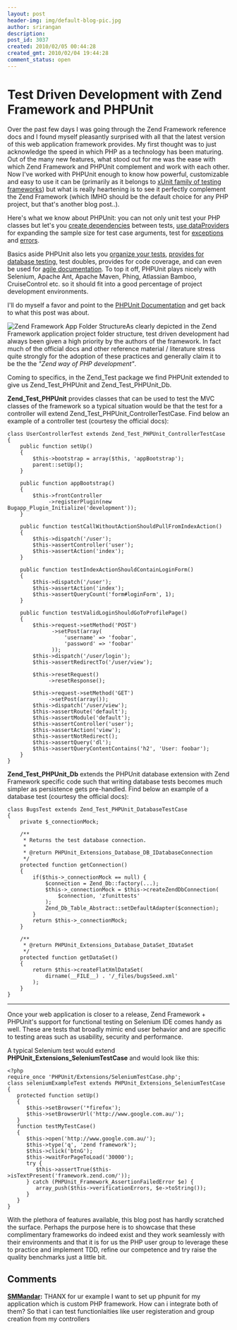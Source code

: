 ```yaml
---
layout: post
header-img: img/default-blog-pic.jpg
author: srirangan
description: 
post_id: 3037
created: 2010/02/05 00:44:28
created_gmt: 2010/02/04 19:44:28
comment_status: open
---
```


# Test Driven Development with Zend Framework and PHPUnit

Over the past few days I was going through the Zend Framework reference docs and I found myself pleasantly surprised with all that the latest version of this web application framework provides. My first thought was to just acknowledge the speed in which PHP as a technology has been maturing. Out of the many new features, what stood out for me was the ease with which Zend Framework and PHPUnit complement and work with each other.  Now I've worked with PHPUnit enough to know how powerful, customizable and easy to use it can be (primarily as it belongs to [xUnit family of testing frameworks][1]) but what is really heartening is to see it perfectly complement the Zend Framework (which IMHO should be the default choice for any PHP project, but that's another blog post..).

Here's what we know about PHPUnit: you can not only unit test your PHP classes but let's you [create dependencies][2] between tests, [use dataProviders][3] for expanding the sample size for test case arguments, test for [exceptions][4] and [errors][5].

Basics aside PHPUnit also lets you [organize your tests][6], [provides for database testing][7], test doubles, provides for code coverage, and can even be used for [agile documentation][8]. To top it off, PHPUnit plays nicely with Selenium, Apache Ant, Apache Maven, Phing, Atlassian Bamboo, CruiseControl etc. so it should fit into a good percentage of project development environments.

I'll do myself a favor and point to the [PHPUnit Documentation][9] and get back to what this post was about.

![Zend Framework App Folder Structure][10]As clearly depicted in the Zend Framework application project folder structure, test driven development had always been given a high priority by the authors of the framework. In fact much of the official docs and other reference material / literature stress quite strongly for the adoption of these practices and generally claim it to be the the _"Zend way of PHP development"_. 

Coming to specifics, in the Zend_Test package we find PHPUnit extended to give us Zend_Test_PHPUnit and Zend_Test_PHPUnit_Db.

**Zend_Test_PHPUnit** provides classes that can be used to test the MVC classes of the framework so a typical situation would be that the test for a controller will extend Zend_Test_PHPUnit_ControllerTestCase. Find below an example of a controller test (courtesy the official docs):
    
    
    class UserControllerTest extends Zend_Test_PHPUnit_ControllerTestCase
    {
        public function setUp()
        {
            $this->bootstrap = array($this, 'appBootstrap');
            parent::setUp();
        }
    
        public function appBootstrap()
        {
            $this->frontController
                 ->registerPlugin(new Bugapp_Plugin_Initialize('development'));
        }
    
        public function testCallWithoutActionShouldPullFromIndexAction()
        {
            $this->dispatch('/user');
            $this->assertController('user');
            $this->assertAction('index');
        }
    
        public function testIndexActionShouldContainLoginForm()
        {
            $this->dispatch('/user');
            $this->assertAction('index');
            $this->assertQueryCount('form#loginForm', 1);
        }
    
        public function testValidLoginShouldGoToProfilePage()
        {
            $this->request->setMethod('POST')
                  ->setPost(array(
                      'username' => 'foobar',
                      'password' => 'foobar'
                  ));
            $this->dispatch('/user/login');
            $this->assertRedirectTo('/user/view');
    
            $this->resetRequest()
                 ->resetResponse();
    
            $this->request->setMethod('GET')
                 ->setPost(array());
            $this->dispatch('/user/view');
            $this->assertRoute('default');
            $this->assertModule('default');
            $this->assertController('user');
            $this->assertAction('view');
            $this->assertNotRedirect();
            $this->assertQuery('dl');
            $this->assertQueryContentContains('h2', 'User: foobar');
        }
    }
    

**Zend_Test_PHPUnit_Db** extends the PHPUnit database extension with Zend Framework specific code such that writing database tests becomes much simpler as persistence gets pre-handled. Find below an example of a database test (courtesy the official docs):
    
    
    class BugsTest extends Zend_Test_PHPUnit_DatabaseTestCase
    {
        private $_connectionMock;
    
        /**
         * Returns the test database connection.
         *
         * @return PHPUnit_Extensions_Database_DB_IDatabaseConnection
         */
        protected function getConnection()
        {
            if($this->_connectionMock == null) {
                $connection = Zend_Db::factory(...);
                $this->_connectionMock = $this->createZendDbConnection(
                    $connection, 'zfunittests'
                );
                Zend_Db_Table_Abstract::setDefaultAdapter($connection);
            }
            return $this->_connectionMock;
        }
    
        /**
         * @return PHPUnit_Extensions_Database_DataSet_IDataSet
         */
        protected function getDataSet()
        {
            return $this->createFlatXmlDataSet(
                dirname(__FILE__) . '/_files/bugsSeed.xml'
            );
        }
    }
    

* * *

Once your web application is closer to a release, Zend Framework + PHPUnit's support for functional testing on Selenium IDE comes handy as well. These are tests that broadly mimic end user behavior and are specific to testing areas such as usability, security and performance.

A typical Selenium test would extend **PHPUnit_Extensions_SeleniumTestCase** and would look like this: 
    
    
    <?php
    require_once 'PHPUnit/Extensions/SeleniumTestCase.php';
    class seleniumExampleTest extends PHPUnit_Extensions_SeleniumTestCase
    {
       protected function setUp()
       { 
          $this->setBrowser('*firefox');
          $this->setBrowserUrl('http://www.google.com.au/');
       }
       function testMyTestCase()
       {
          $this->open('http://www.google.com.au/');
          $this->type('q', 'zend framework');
          $this->click('btnG');
          $this->waitForPageToLoad('30000');
          try {
             $this->assertTrue($this->isTextPresent('framework.zend.com/'));
          } catch (PHPUnit_Framework_AssertionFailedError $e) {
             array_push($this->verificationErrors, $e->toString());
          }
       }
    }
    

With the plethora of features available, this blog post has hardly scratched the surface. Perhaps the purpose here is to showcase that these complimentary frameworks do indeed exist and they work seamlessly with their environments and that it is for us the PHP user group to leverage these to practice and implement TDD, refine our competence and try raise the quality benchmarks just a little bit.

   [1]: http://en.wikipedia.org/wiki/XUnit
   [2]: http://www.phpunit.de/manual/current/en/writing-tests-for-phpunit.html#writing-tests-for-phpunit.test-dependencies
   [3]: http://www.phpunit.de/manual/current/en/writing-tests-for-phpunit.html#writing-tests-for-phpunit.data-providers
   [4]: http://www.phpunit.de/manual/current/en/writing-tests-for-phpunit.html#writing-tests-for-phpunit.exceptions
   [5]: http://www.phpunit.de/manual/current/en/writing-tests-for-phpunit.html#writing-tests-for-phpunit.errors
   [6]: http://www.phpunit.de/manual/current/en/organizing-tests.html
   [7]: http://www.phpunit.de/manual/current/en/database.html
   [8]: http://www.phpunit.de/manual/current/en/other-uses-for-tests.html
   [9]: http://www.phpunit.de/manual/3.4/en/index.html
   [10]: http://xebee.xebia.in/wp-content/uploads/2010/02/Screenshot.png (Zend Framework App Folder Structure)

## Comments

**[SMMandar](#3431 "2010-12-02 14:33:29"):** THANX for ur example I want to set up phpunit for my application which is custom PHP framework. How can i integrate both of them? So that i can test functionlaities like user registeration and group creation from my controllers

